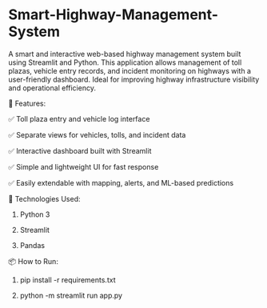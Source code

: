 # Smart-Highway-Management-System
A smart and interactive web-based highway management system built using Streamlit and Python. This application allows management of toll plazas, vehicle entry records, and incident monitoring on highways with a user-friendly dashboard. Ideal for improving highway infrastructure visibility and operational efficiency.

📌 Features:

✅ Toll plaza entry and vehicle log interface

✅ Separate views for vehicles, tolls, and incident data

✅ Interactive dashboard built with Streamlit

✅ Simple and lightweight UI for fast response

✅ Easily extendable with mapping, alerts, and ML-based predictions

🚀 Technologies Used:

1. Python 3

2. Streamlit

3. Pandas

📦 How to Run:

1. pip install -r requirements.txt

2. python -m streamlit run app.py



